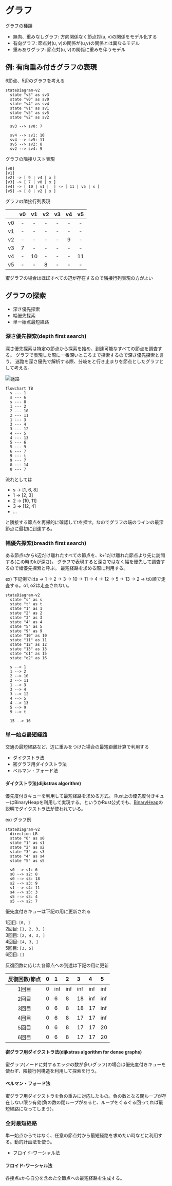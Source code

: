 # グラフ

グラフの種類

+ 無向、重みなしグラフ: 方向関係なく節点対(u, v)の関係をモデル化する
+ 有向グラフ: 節点対(u, v)の関係が(u,v)の関係とは異なるモデル
+ 重みありグラフ: 節点対(u, v)の関係に重みを伴うモデル

## 例: 有向重み付きグラフの表現

6節点、5辺のグラフを考える

```mermaid
stateDiagram-v2
  state "v3" as sv3
  state "v0" as sv0
  state "v4" as sv4
  state "v1" as sv1
  state "v5" as sv5
  state "v2" as sv2

  sv3 --> sv0: 7

  sv4 --> sv1: 10
  sv4 --> sv5: 11
  sv5 --> sv2: 8
  sv2 --> sv4: 9
```

グラフの隣接リスト表現

```text
[v0]
[v1]
[v2] -> [ 9 | v4 | x ]
[v3] -> [ 7 | v0 | x ]
[v4] -> [ 10 | v1 |  ] -> [ 11 | v5 | x ]
[v5] -> [ 8 | v2 | x ]
```

グラフの隣接行列表現

| | v0 | v1 | v2 | v3 | v4 | v5 |
| :----- | :-----: | :-----: | :-----: | :-----: | :-----:  |:-----:  |
| v0 | - |  - |  - |  - |  - |  - | 
| v1 | - |  - |  - |  - |  - |  - | 
| v2 | - | - | - | - | 9 | - |
| v3 | 7 | - | - | - | - | - |
| v4 |  - | 10 | - | - | - | 11 |
| v5 |  - | - | 8 | - | - | - |

蜜グラフの場合はほぼすべての辺が存在するので隣接行列表現の方がよい

## グラフの探索

+ 深さ優先探索
+ 幅優先探索
+ 単一始点最短経路

### 深さ優先探索(depth first search)

深さ優先探索は特定の節点から探索を始め、到達可能なすべての節点を調査する。
グラフで表現した際に一番深いところまで探索するので深さ優先探索と言う。
迷路を深さ優先で解析する際、分岐をと行き止まりを節点としたグラフとして考える。

![迷路](./img/meiro.png)

```mermaid
flowchart TB
  s --- 1
  s --- 6
  s --- 8
  1 --- 2
  2 --- 10
  2 --- 11
  1 --- 3
  3 --- 4 
  3 --- 12
  4 --- 5
  4 --- 13
  5 --- 6 
  5 --- 9
  6 --- 7
  9 --- t
  9 --- 7
  8 --- 14
  8 --- 7
```

流れとしては

+ s -> [1, 6, 8]
+ 1 -> [2, 3]
+ 2 -> [10, 11]
+ 3 -> [12, 4]
+ ...
 
と隣接する節点を再帰的に確認してtを探す。なのでグラフの端のラインの最深節点に最初に到達する。


### 幅優先探索(breadth first search)

ある節点sからk辺だけ離れたすべての節点を、k+1だけ離れた節点より先に訪問する(この時のkが深さ)。
グラフで表現すると深さではなく幅を優先して調査するので幅優先探索と呼ぶ。
最短経路を求める際に利用する。

ex) 下記例ではs -> 1 -> 2 -> 3 -> 10 -> 11 -> 4 -> 12 -> 5 -> 13 -> 2 -> tの順で走査する。o1, o2は走査されない。

```mermaid
stateDiagram-v2
  state "s" as s
  state "t" as t
  state "1" as 1
  state "2" as 2
  state "3" as 3
  state "4" as 4
  state "5" as 5
  state "9" as 9
  state "10" as 10
  state "11" as 11
  state "12" as 12
  state "13" as 13
  state "o1" as 15
  state "o2" as 16

  s --> 1
  1 --> 2
  2 --> 10
  2 --> 11
  1 --> 3
  3 --> 4 
  3 --> 12
  4 --> 5
  4 --> 13
  5 --> 9
  9 --> t

  15 --> 16
```

### 単一始点最短経路

交通の最短経路など、辺に重みをつけた場合の最短距離計算で利用する

+ ダイクストラ法
+ 密グラフ用ダイクストラ法
+ ベルマン・フォード法

#### ダイクストラ法(dijkstras algorithm)

優先度付きキューを利用して最短経路を求める方式。
Rust上の優先度付きキューはBinaryHeapを利用して実現する。というかRust公式でも、[BinaryHeap](https://doc.rust-lang.org/std/collections/binary_heap/index.html)の説明でダイクストラ法が使われている。

ex) グラフ例

```mermaid
stateDiagram-v2
  direction LR
  state "0" as s0
  state "1" as s1
  state "2" as s2
  state "3" as s3
  state "4" as s4
  state "5" as s5

  s0 --> s1: 6
  s0 --> s2: 8
  s0 --> s3: 18
  s2 --> s3: 9
  s1 --> s4: 11
  s4 --> s5: 3 
  s5 --> s3: 4 
  s5 --> s2: 7
```

優先度付きキューは下記の用に更新される

1回目: `[0, ]`<br/>
2回目: `[1, 2, 3, ]`<br/>
3回目: `[2, 4, 3, ]`<br/>
4回目: `[4, 3, ]`<br/>
5回目: `[3, 5]`<br/>
6回目: `[]`<br/>

反復回数に応じた各節点への到達は下記の用に更新

| 反復回数/節点 | 0 | 1 | 2 | 3 | 4 | 5 |
| :-----: | :----- | :----- | :----- | :----- | :----- | :----- |
| 1回目 | 0 | inf | inf | inf | inf | inf |
| 2回目 | 0 | 6| 8| 18| inf | inf |
| 3回目 | 0 | 6| 8| 18| 17 | inf |
| 4回目 | 0 | 6| 8| 17 | 17 | inf |
| 5回目 | 0 | 6| 8| 17 | 17 | 20 |
| 6回目 | 0 | 6| 8| 17 | 17 | 20 |


#### 密グラフ用ダイクストラ法(dijkstras algorithm for dense graphs)

蜜グラフ(ノードに対するエッジの数が多いグラフ)の場合は優先度付きキューを使わず、隣接行列構造を利用して探索を行う。

#### ベルマン・フォード法

蜜グラフ用ダイクストラを負の重みに対応したもの。負の数となる閉ループが存在しない限り有効(負の数の閉ループがあると、ループをぐるぐる回ってれば最短経路になってしまう)。

### 全対最短経路

単一始点からではなく、任意の節点対から最短経路を求めたい時などに利用する。動的計画法を使う。

+ フロイド-ワーシャル法

#### フロイド-ワーシャル法

各接点`u`から自分を含めた全節点への最短経路を生成する。